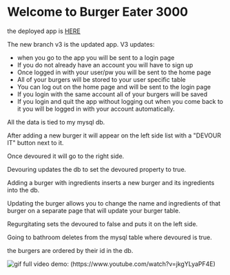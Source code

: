 <h1>Welcome to Burger Eater 3000</h1>

<p>the deployed app is <a href="https://burger-eater3000.herokuapp.com/" target="_blank">HERE</a></p>

<p>The new branch v3 is the updated app. V3 updates:</p>

<ul>
	<li>when you go to the app you will be sent to a login page</li>
	<li>If you do not already have an account you will have to sign up</li>
	<li>Once logged in with your user/pw you will be sent to the home page</li>
	<li>All of your burgers will be stored to your user specific table</li>
	<li>You can log out on the home page and will be sent to the login page</li>
	<li>If you login with the same account all of your burgers will be saved</li>
	<li>If you login and quit the app without logging out when you come back to it you will be logged in with your account automatically.</li>
</ul>

<p>All the data is tied to my mysql db.</p>

<p>After adding a new burger it will appear on the left side list with a "DEVOUR IT" button next to it.</p>

<p>Once devoured it will go to the right side.</p>

<p>Devouring updates the db to set the devoured property to true.</p>

<p>Adding a burger with ingredients inserts a new burger and its ingredients into the db.</p>

<p>Updating the burger allows you to change the name and ingredients of that burger on a separate page that will update your burger table.</p>

<p>Regurgitating sets the devoured to false and puts it on the left side.</p>

<p>Going to bathroom deletes from the mysql table where devoured is true.</p>

<p>the burgers are ordered by their id in the db.</p>

<img src="https://media.giphy.com/media/3ohjV6erjAwOVLOfx6/giphy.gif" alt="gif">
full video demo: (https://www.youtube.com/watch?v=jkgYLyaPF4E)


